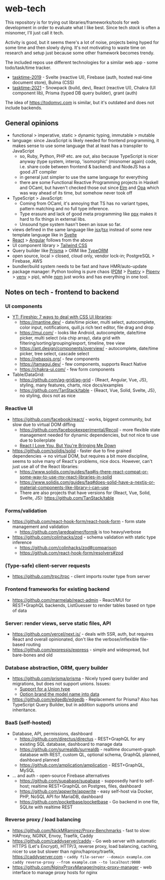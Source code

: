 # web-tech

This repository is for trying out libraries/frameworks/tools for web development in order to evaluate what I like best.
Since tech *stack* is often a misnomer, I'll just call it tech.

Activity is good, but it seems there's a lot of noise, projects being hyped for some time and then slowly dying.
It's not motivating to waste time on research and setup just because some other framework becomes trendy.

The included repos use different technologies for a similar web app - some todo/task/time tracker.

- [tasktime-2019](https://github.com/vogler/tasktime-2019) - Svelte (reactive UI), Firebase (auth, hosted real-time document store), Bulma (CSS)
- [tasktime-2021](https://github.com/vogler/tasktime-2021) - Snowpack (build, dev), React (reactive UI), Chakra (UI component lib), Prisma (typed DB query builder), grant (auth)

The idea of https://todomvc.com is similar, but it's outdated and does not include backends.

## General opinions

- functional > imperative, static > dynamic typing, immutable > mutable
- language: since JavaScript is likely needed for frontend programming, it makes sense to use some language that at least has a transpiler to JavaScript
  - so, Ruby, Python, PHP etc. are out, also because TypeScript is nicer anyway (type system, interop, 'isomorphic' (misnomer again) code, i.e. share code between frontend & backend) and NodeJS has a good JIT compiler
  - in general just simpler to use the same language for everything
  - there are some Functional Reactive Programming projects in Haskell and OCaml, but haven't checked those out since [Elm](https://elm-lang.org) and [Opa](https://github.com/MLstate/opalang) which was way ahead of its time, but somehow never took off
- TypeScript > JavaScript:
  - Coming from OCaml, it's annoying that TS has no variant types, pattern matching and no full type inference.
  - Type erasure and lack of good meta programming like [ppx](https://ocamlverse.github.io/content/metaprogramming.html) makes it hard to fix things in external libs.
  - Unsound type system hasn't been an issue so far.
- views defined in the same language like [jsx](https://reactjs.org/docs/introducing-jsx.html)/[tsx](https://www.typescriptlang.org/docs/handbook/jsx.html) instead of some new template language like in [Svelte](https://svelte.dev/examples/if-blocks)
- [React](https://reactjs.org/) > [Angular](https://angular.io/) follows from the above
- UI component library > [Tailwind CSS](https://tailwindcss.com/)
- Query builder like [Prisma](https://github.com/prisma/prisma) > ORM like [TypeORM](https://github.com/typeorm/typeorm)
- open source, local > closed, cloud only, vendor lock-in; PostgreSQL > Firebase, AWS
- bundler/build system needs to be fast and have HMR/auto-update
- package manager: Python tooling is pure chaos ([PDM](https://dev.to/frostming/a-review-pipenv-vs-poetry-vs-pdm-39b4) > [Poetry](https://python-poetry.org/) > [Pipenv](https://remastr.com/blog/pip-pipenv-poetry-comparison) > [venv](https://towardsdatascience.com/poetry-to-complement-virtualenv-44088cc78fd1) > pip), while [npm](https://docs.npmjs.com/cli/v8/commands) just works and has everything in one tool.

## Notes on tech - frontend to backend
### UI components
- [YT: Fireship: 7 ways to deal with CSS UI libraries](https://www.youtube.com/watch?v=ouncVBiye_M):
  - https://mantine.dev/ - date/time picker, multi select, autocomplete, color input, notifications, quill.js rich text editor, file drag and drop
  - https://mui.com/ - looks like Android, autocomplete, date/time picker, multi select (via chip array), data grid with filtering/sorting/grouping/export, timeline, tree view
  - https://ant.design/components/overview/ - autocomplete, date/time picker, tree select, cascade select
  - https://rebassjs.org/ - few components
  - https://tamagui.dev/ - few components, supports React Native
  - https://chakra-ui.com/ - few form components
- Table/DataGrid:
  - https://github.com/ag-grid/ag-grid - {React, Angular, Vue, JS}, styling, many features, charts, nice docs/examples
  - https://github.com/TanStack/table - {React, Vue, Solid, Svelte, JS}, no styling, docs not as nice

### Reactive UI
- https://github.com/facebook/react/ - works, biggest community, but slow due to virtual DOM diffing
  - https://github.com/facebookexperimental/Recoil - more flexible state management needed for dynamic dependencies, but not nice to use due to boilerplate
  - [React I Love You, But You're Bringing Me Down](https://marmelab.com/blog/2022/09/20/react-i-love-you.html)
- https://github.com/solidjs/solid - faster due to fine grained dependencies -> no virtual DOM, but requires a bit more discipline, seems to solve many of React's problems, nice docs. However, can't just use all of the React libraries:
  - https://www.solidjs.com/guides/faq#is-there-react-compat-or-some-way-to-use-my-react-libraries-in-solid
  - https://www.solidjs.com/guides/faq#does-solid-have-a-nextjs-or-material-components-like-library-i-can-use
  - There are also projects that have versions for {React, Vue, Solid, Svelte, JS}: https://github.com/TanStack/table

### Forms/validation
- https://github.com/react-hook-form/react-hook-form - form state management and validation
  - https://github.com/jaredpalmer/formik is too heavy/verbose
- https://github.com/colinhacks/zod - schema validation with static type inference
  - https://github.com/colinhacks/zod#comparison
  - https://github.com/react-hook-form/resolvers#zod

### (Type-safe) client-server requests
- https://github.com/trpc/trpc - client imports router type from server

### Frontend frameworks for existing backend
- https://github.com/marmelab/react-admin - React/MUI for REST+GraphQL backends, ListGuesser to render tables based on type of data

### Server: render views, serve static files, API
- https://github.com/vercel/next.js/ - deals with SSR, auth, but requires React and overall opinionated, don't like the verbose/inflexible file-based routing
- https://github.com/expressjs/express - simple and widespread, but bare-bones and old

### Database abstraction, ORM, query builder
- https://github.com/prisma/prisma - Nicely typed query builder and migrations, but does not support unions. Issues:
  - [Support for a Union type](https://github.com/prisma/prisma/issues/2505#issuecomment-785229500)
  - [Option brand the model name into data](https://github.com/prisma/prisma/issues/5315)
- https://github.com/edgedb/edgedb - Replacement for Prisma? Also has TypeScript Query Builder, but in addition supports unions and inheritance.

### BaaS (self-hosted)
- Database, API, permissions, dashboard
  - https://github.com/directus/directus - REST+GraphQL for any existing SQL database, dashboard to manage data
  - https://github.com/surrealdb/surrealdb - realtime document-graph database with REST, custom QL, optional schema, GraphQL planned, dashboard planned
  - https://github.com/amplication/amplication - REST+GraphQL, MySQL
- ... and auth - open-source Firebase alternatives
  - https://github.com/supabase/supabase - supposedly hard to self-host; realtime REST+GraphQL on Postgres, files, dashboard
  - https://github.com/appwrite/appwrite - easy self-host via Docker, PHP, NoSQL API for MariaDB, dashboard
  - https://github.com/pocketbase/pocketbase - Go backend in one file, SQLite with realtime REST

### Reverse proxy / load balancing
- https://github.com/NickMRamirez/Proxy-Benchmarks - fast to slow: HAProxy, NGINX, Envoy, Traefik, Caddy
- https://github.com/caddyserver/caddy - Go web server with automatic HTTPS (Let's Encrypt), HTTP/3, reverse proxy, load balancing, caching, nicer to use but slower than nginx/haproxy/traefik, https://caddyserver.com - `caddy file-server --domain example.com` `caddy reverse-proxy --from example.com --to localhost:9000`
- https://github.com/NginxProxyManager/nginx-proxy-manager - web interface to manage proxy hosts for nginx
